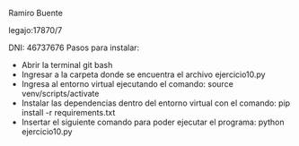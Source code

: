 Ramiro Buente

legajo:17870/7

DNI: 46737676
Pasos para instalar:
- Abrir la terminal git bash
- Ingresar a la carpeta donde se encuentra el archivo ejercicio10.py
- Ingresa al entorno virtual ejecutando el comando:
    source venv/scripts/activate
- Instalar las dependencias dentro del entorno virtual con el comando:
     pip install -r requirements.txt
- Insertar el siguiente comando para poder ejecutar el programa: 
    python ejercicio10.py 


